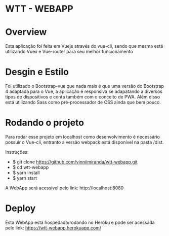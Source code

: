 # WTT - WEBAPP 

# Overview

Esta aplicação foi feita em Vuejs através do vue-cli, sendo que mesma está utilizando Vuex e Vue-router para seu melhor funcionamento

# Desgin e Estilo

Foi utilizado o Bootstrap-vue que nada mais é que uma versão do Bootstrap 4 adaptada para o Vue, a aplicação é responsiva se adapatando a diversos tipos de dispositivos e conta  também com o conceito de PWA. Além disso está utilizando Sass como pré-processador de CSS ainda que bem pouco.

# Rodando o projeto

Para rodar esse projeto em localhost como desenvolvimento é necessário possuir o Vue-cli, entranto a versão webpack está disponível na pasta /dist.

Instruções: 
- $ git clone https://github.com/vinniimiranda/wtt-webapp.git
- $ cd wtt-webapp 
- $ yarn install
- $ yarn start

A WebApp será acessível pelo link: http://localhost:8080

# Deploy

Esta WebApp está hospedada/rodando no Heroku e pode ser acessada pelo link: https://wtt-webapp.herokuapp.com/

